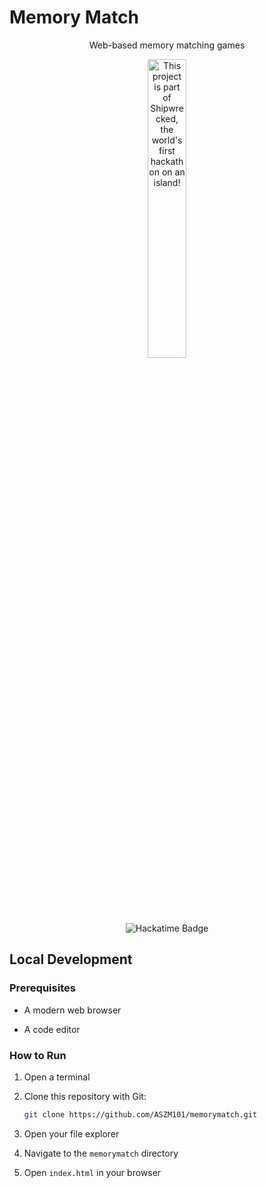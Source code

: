# Memory Match

<div align="center">
    <p>Web-based memory matching games</p>
    <a href="https://shipwrecked.hackclub.com/?r=163" target="_blank">
        <img src="https://hc-cdn.hel1.your-objectstorage.com/s/v3/739361f1d440b17fc9e2f74e49fc185d86cbec14_badge.png" alt="This project is part of Shipwrecked, the world's first hackathon on an island!" style="width: 35%;">
    </a>
    <br><br>
    <img src="https://hackatime-badge.hackclub.com/U07DMCJTB8Q/memorymatch" alt="Hackatime Badge">
</div>

## Local Development

### Prerequisites

- A modern web browser

- A code editor

### How to Run

1. Open a terminal

2. Clone this repository with Git:

    ```bash
    git clone https://github.com/ASZM101/memorymatch.git
    ```

3. Open your file explorer

4. Navigate to the `memorymatch` directory

5. Open `index.html` in your browser